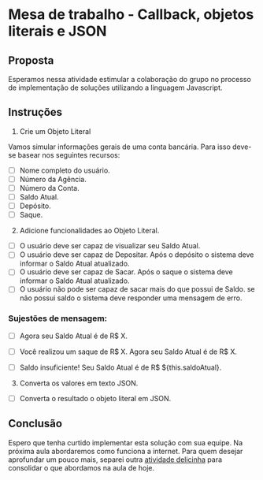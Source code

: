# Mesa de trabalho - Callback, objetos literais e JSON

## Proposta 

Esperamos nessa atividade estimular a colaboração do grupo no processo de implementação de soluções utilizando a linguagem Javascript.

## Instruções

1. Crie um Objeto Literal

Vamos simular informações gerais de uma conta bancária. Para isso deve-se basear nos seguintes recursos:

- [ ] Nome completo do usuário.
- [ ] Número da Agência.
- [ ] Número da Conta.
- [ ] Saldo Atual.
- [ ] Depósito.
- [ ] Saque.

2. Adicione funcionalidades ao Objeto Literal.

- [ ] O usuário deve ser capaz de visualizar seu Saldo Atual.
- [ ]  O usuário deve ser capaz de Depositar. Após o depósito o sistema deve informar o Saldo Atual atualizado.
- [ ]  O usuário deve ser capaz de Sacar. Após o saque o sistema deve informar o Saldo Atual atualizado.
- [ ]  O usuário não pode ser capaz de sacar mais do que possui de Saldo. se não possui saldo o sistema deve responder uma mensagem de erro.
            
### Sujestões de mensagem:

- [ ] Agora seu Saldo Atual é de R$ X.
- [ ] Você realizou um saque de R$ X. Agora seu Saldo Atual é de R$ X.
- [ ] Saldo insuficiente! Seu Saldo Atual é de R$ ${this.saldoAtual}.


3. Converta os valores em texto JSON.

- [ ]  Converta o resultado o objeto literal em JSON.

## Conclusão

Espero que tenha curtido implementar esta solução com sua equipe. Na próxima aula abordaremos como funciona a internet. Para quem desejar aprofundar um pouco mais, separei outra [atividade delicinha](../desafio/) para consolidar o que abordamos na aula de hoje.
